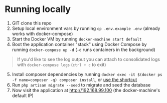 # Running locally

1. GIT clone this repo
2. Setup local environment vars by running `cp .env.example .env` (already works with docker-compose)
3. Start the Docker VM by running `docker-machine start default` 
4. Boot the application container "stack" using Docker Compose by running `docker-compose up -d` (`-d` runs containers in the background)

> If you'd like to see the log output you can attach to consolidated logs with `docker-compose logs` (`ctrl + c` to exit)

5. Install composer dependencies by running `docker exec -it $(docker ps -f name=composer -q) composer install`, or [use the shortcut](https://github.com/realpage/lumen/tree/readme-updates#is-there-a-shortcut-for-running-commands-within-specific-containers)
6. Run `php artisan migrate --seed` to migrate and seed the database
7. Now visit the application at http://192.168.99.100 (the docker-machine's default IP)